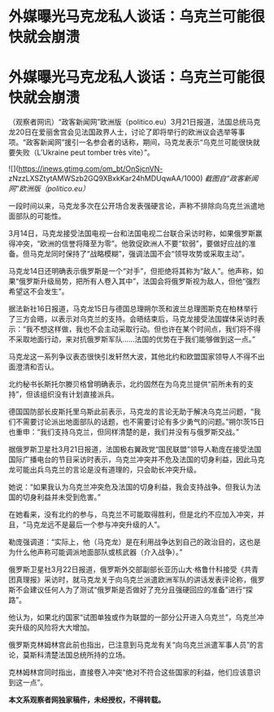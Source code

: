 # 外媒曝光马克龙私人谈话：乌克兰可能很快就会崩溃

# 外媒曝光马克龙私人谈话：乌克兰可能很快就会崩溃

（观察者网讯）“政客新闻网”欧洲版（politico.eu）3月21日报道，法国总统马克龙20日在爱丽舍宫会见法国政界人士，讨论了即将举行的欧洲议会选举等事项。“政客新闻网”援引一名参会者的话称，期间，马克龙表示“乌克兰可能很快就要失败（L’Ukraine
peut tomber très vite）”。

![](https://inews.gtimg.com/om_bt/OnSjcnVN-
zNzzLXSZtytAMWSzb2GQ9XBxkKar24hMDUqwAA/1000) _截图自“政客新闻网”欧洲版（politico.eu）_

一段时间以来，马克龙多次在公开场合发表强硬言论，声称不排除向乌克兰派遣地面部队的可能性。

3月14日，马克龙接受法国电视一台和法国电视二台联合采访时称，如果俄罗斯赢得冲突，“欧洲的信誉将降至为零”。他敦促欧洲人不要“软弱”，要做好应战的准备。但马克龙同时保持了“战略模糊”，强调法国不会“领导攻势或采取主动”。

马克龙14日还明确表示俄罗斯是一个“对手”，但拒绝将其称为“敌人”。他声称，如果“俄罗斯升级局势，把所有人卷入其中”，法国会将俄罗斯视为敌人，但他“强烈希望这不会发生”。

据法新社16日报道，马克龙15日与德国总理朔尔茨和波兰总理图斯克在柏林举行了三方会晤，以表示对乌克兰的支持。会晤结束后，马克龙接受法国媒体采访时表示：“我不想这样做，我也不会主动采取行动。但也许在某个时间点，我们将不得不采取地面行动，来对抗俄罗斯军队……法国的优势在于我们能够做到这一点。”

马克龙这一系列争议表态很快引发轩然大波，其他北约和欧盟国家领导人不得不出面澄清和否认。

北约秘书长斯托尔滕贝格曾明确表示，北约固然在为乌克兰提供“前所未有的支持”，但该组织没有计划直接派兵。

德国国防部长皮斯托里乌斯此前表示，马克龙的言论无助于解决乌克兰问题，“我们不需要讨论派出地面部队的话题，也不需要讨论有多少勇气的问题。”朔尔茨15日也重申：“我们支持乌克兰，但同样清楚的是，我们并没有与俄罗斯交战。”

据俄罗斯卫星社3月21日报道，法国极右翼政党“国民联盟”领导人勒庞在接受法国国际广播电台的节目采访时表示，乌克兰冲突并不危及法国的切身利益，因此马克龙可能出兵乌克兰的言论是没有道理的，只会助长冲突升级。

她说：“如果我认为乌克兰冲突危及法国的切身利益，我会支持战争。但我认为法国的切身利益并未受到危害。”

在她看来，没有北约的参与，乌克兰不可能取得胜利，但是北约不应加入冲突，并且，“马克龙远不是最后一个参与冲突升级的人”。

勒庞强调道：“实际上，他（马克龙）是在利用战争达到自己的政治目的，这也是为什么他声称可能调派地面部队或核武器（介入战争）。”

俄罗斯卫星社3月22日报道，俄罗斯外交部副部长亚历山大·格鲁什科接受《共青团真理报》采访时，就马克龙关于向乌克兰派遣欧洲军队的讲话发表评论称，俄罗斯不会建议任何人为了测试“俄罗斯是否做好了充分且强硬回应的准备”进行“探路”。

他认为，如果北约国家“试图单独或作为联盟的一部分公开进入乌克兰”，乌克兰冲突升级的风险将大大增加。

俄罗斯克林姆林宫此前也指出，已注意到马克龙有关“向乌克兰派遣军事人员”的言论，莫斯科清楚法国总统所持的立场。

克林姆林宫同时指出，直接卷入冲突“绝对不符合这些国家的利益，他们应该意识到这一点”。

**本文系观察者网独家稿件，未经授权，不得转载。**

